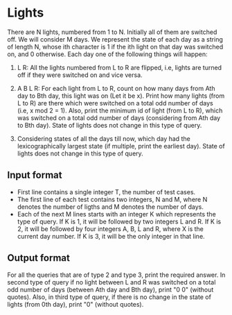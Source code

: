 # Lights

There are N lights, numbered from 1 to N. Initially all of them are switched off. We will consider M days. We represent the state of each day as a string of length N, whose ith character is 1 if the ith light on that day was switched on, and 0 otherwise. Each day one of the following things will happen:

1. L R: All the lights numbered from L to R are flipped, i.e, lights are turned off if they were switched on and vice versa.

2. A B L R: For each light from L to R, count on how many days from Ath day to Bth day, this light was on (Let it be x). Print how many lights (from L to R) are there which were switched on a total odd number of days (i.e, x mod 2 = 1). Also, print the minimum id of light (from L to R), which was switched on a total odd number of days (considering from Ath day to Bth day). State of lights does not change in this type of query.

3. Considering states of all the days till now, which day had the lexicographically largest state (if multiple, print the earliest day). State of lights does not change in this type of query.

## Input format

- First line contains a single integer T, the number of test cases.
- The first line of each test contains two integers, N and M, where N denotes the number of ligths and M denotes the number of days.
- Each of the next M lines starts with an integer K which represents the type of query. If K is 1, it will be followed by two integers L and R. If K is 2, it will be followed by four integers A, B, L and R, where X is the current day number. If K is 3, it will be the only integer in that line.

## Output format

For all the queries that are of type 2 and type 3, print the required answer. In second type of query if no light between L and R was switched on a total odd number of days (between Ath day and Bth day), print "0 0" (without quotes). Also, in third type of query, if there is no change in the state of lights (from 0th day), print "0" (without quotes).

